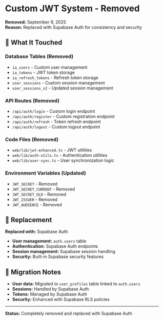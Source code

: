 # Custom JWT System - Removed

**Removed:** September 9, 2025  
**Reason:** Replaced with Supabase Auth for consistency and security

## 🎯 **What It Touched**

### **Database Tables (Removed)**
- `ia_users` - Custom user management
- `ia_tokens` - JWT token storage
- `ia_refresh_tokens` - Refresh token storage
- `user_sessions` - Custom session management
- `user_sessions_v2` - Updated session management

### **API Routes (Removed)**
- `/api/auth/login` - Custom login endpoint
- `/api/auth/register` - Custom registration endpoint
- `/api/auth/refresh` - Token refresh endpoint
- `/api/auth/logout` - Custom logout endpoint

### **Code Files (Removed)**
- `web/lib/jwt-enhanced.ts` - JWT utilities
- `web/lib/auth-utils.ts` - Authentication utilities
- `web/lib/user-sync.ts` - User synchronization logic

### **Environment Variables (Updated)**
- `JWT_SECRET` - Removed
- `JWT_SECRET_CURRENT` - Removed
- `JWT_SECRET_OLD` - Removed
- `JWT_ISSUER` - Removed
- `JWT_AUDIENCE` - Removed

## 🔄 **Replacement**

**Replaced with:** Supabase Auth
- **User management:** `auth.users` table
- **Authentication:** Supabase Auth endpoints
- **Session management:** Supabase session handling
- **Security:** Built-in Supabase security features

## 📝 **Migration Notes**

- **User data:** Migrated to `user_profiles` table linked to `auth.users`
- **Sessions:** Handled by Supabase Auth
- **Tokens:** Managed by Supabase Auth
- **Security:** Enhanced with Supabase RLS policies

---

**Status:** Completely removed and replaced with Supabase Auth
